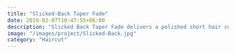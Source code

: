 ```yaml
---
title: "Slicked‑Back Taper Fade"
date: 2019-02-07T10:47:55+06:00
description: "Slicked Back Taper Fade delivers a polished short hair cut combining bold buzz cut elements with sleek styling."
image: "/images/project/Slicked‑Back.jpg"
category: "Haircut"
---
```

